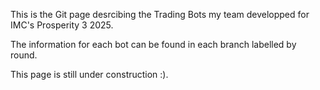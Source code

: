 This is the Git page desrcibing the Trading Bots my team developped for IMC's Prosperity 3 2025.

The information for each bot can be found in each branch labelled by round.

This page is still under construction :).